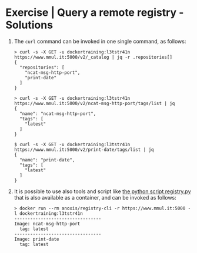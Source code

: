 # Exercise | Query a remote registry - Solutions

1. The `curl` command can be invoked in one single command, as follows:

   ```console
   > curl -s -X GET -u dockertraining:l3tstr41n https://www.mmul.it:5000/v2/_catalog | jq -r .repositories[]
   {
     "repositories": [
       "ncat-msg-http-port",
       "print-date"
     ]
   }

   > curl -s -X GET -u dockertraining:l3tstr41n https://www.mmul.it:5000/v2/ncat-msg-http-port/tags/list | jq
   {
     "name": "ncat-msg-http-port",
     "tags": [
       "latest"
     ]
   }

   $ curl -s -X GET -u dockertraining:l3tstr41n https://www.mmul.it:5000/v2/print-date/tags/list | jq 
   {
     "name": "print-date",
     "tags": [
       "latest"
     ]
   }
   ```

2. It is possible to use also tools and script like [the python script registry.py](https://github.com/andrey-pohilko/registry-cli/)
   that is also available as a container, and can be invoked as follows:

   ```console
   > docker run --rm anoxis/registry-cli -r https://www.mmul.it:5000 -l dockertraining:l3tstr41n
   ---------------------------------
   Image: ncat-msg-http-port
     tag: latest
   ---------------------------------
   Image: print-date
     tag: latest
   ```
